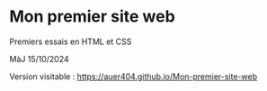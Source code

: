 # Mon premier site web
Premiers essais en HTML et CSS

MàJ 15/10/2024

Version visitable : https://auer404.github.io/Mon-premier-site-web
